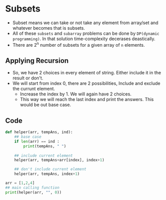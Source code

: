 # Subsets

- Subset means we can take or not take any element from array/set and whatever becomes that is subsets.
- All of these `subsets` and `subarray` problems can be done by `DP(dynamic programming)`. In that solution time-complexity decerases deastically.
- There are 2<sup>n</sup> number of subsets for a given array of `n` elements.

## Applying Recursion

- So, we have 2 choices in every element of string. Either include it in the result or don't.
- We will start from index 0, there are 2 possibilities, Include and exclude the currunt element.
  - Increase the index by 1. We will again have 2 choices.
  - This way we will reach the last index and print the answers. This would be out base case.

## Code

```python
def helper(arr, tempAns, ind):
    ## base case
    if len(arr) == ind :
        print(tempAns, " ")
    
    ## include current element
    helper(arr, tempAns+arr[index], index+1)

    ## don't include current element
    helper(arr, tempAns, index+1)

arr = [1,2,4]
## main calling function
print(helper(arr, "", 0))
```
